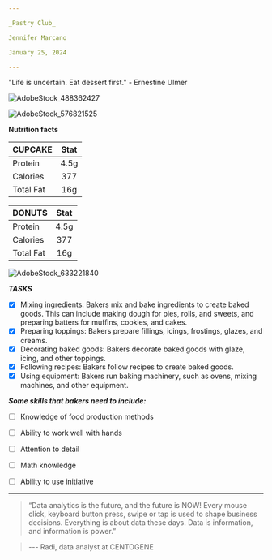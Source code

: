 ```yaml
---

_Pastry Club_

Jennifer Marcano

January 25, 2024

---
```


"Life is uncertain. Eat dessert first." - Ernestine Ulmer


![AdobeStock_488362427](https://github.com/jmarcano101/data110/assets/157661277/7d45ad8f-9574-41f3-afaa-486531f214bc)







![AdobeStock_576821525](https://github.com/jmarcano101/data110/assets/157661277/68a1e372-0664-4d0e-879f-6fc7307a2a60)

__Nutrition facts__

| CUPCAKE           |   Stat  | 
| :---------------- | :------:| 
| Protein           |  4.5g  | 
| Calories          |  377  | 
| Total Fat         |  16g  | 



| DONUTS        |   Stat  | 
| :---------------- | :------:| 
| Protein           |  4.5g  | 
| Calories          |  377  | 
| Total Fat         |  16g  | 



![AdobeStock_633221840](https://github.com/jmarcano101/data110/assets/157661277/51aed0d1-e072-41a7-818f-8d3f8a3e79c1)








___TASKS___

- [x] Mixing ingredients: Bakers mix and bake ingredients to create baked goods. This can include making dough for pies, rolls, and sweets, and preparing batters for muffins, cookies, and cakes.
- [x] Preparing toppings: Bakers prepare fillings, icings, frostings, glazes, and creams.
- [x] Decorating baked goods: Bakers decorate baked goods with glaze, icing, and other toppings.
- [x] Following recipes: Bakers follow recipes to create baked goods.
- [x] Using equipment: Bakers run baking machinery, such as ovens, mixing machines, and other equipment.

___Some skills that bakers need to include:___
      
- [ ] Knowledge of food production methods
- [ ] Ability to work well with hands
- [ ] Attention to detail
- [ ] Math knowledge
- [ ] Ability to use initiative









------------





> “Data analytics is the future, and the future is NOW! Every mouse click,
 keyboard button press, swipe or tap is used to shape business decisions.
 Everything is about data these days. Data is information, and information
 is power.”
>

> --- Radi, data analyst at CENTOGENE



